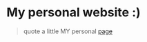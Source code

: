 # My personal website :)
>quote
a little
MY personal [page](https://manasiva.github.io/Personal_one/siva.html)
